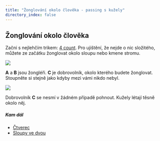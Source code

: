 ```yaml
---
title: "Žonglování okolo člověka - passing s kužely"
directory_index: false
---
```


## Žonglování okolo člověka


Začni s nejlehčím trikem: <a href="4count.html" title="Základ passování.">4 count</a>. Pro ujištění, že nejde o nic složitého, můžete ze začátku žonglovat okolo sloupu nebo kmene stromu.

![](img/k/kuzely-passing-aroundsomebodya.png)

**A** a **B** jsou žongléři. **C** je dobrovolník, okolo kterého budete žonglovat. Stoupněte si stejně jako kdyby mezi vámi nikdo nebyl.

![](img/k/kuzely-passing-aroundsomebodyb.png)

Dobrovolník **C** se nesmí v žádném případě pohnout. Kužely létají těsně okolo něj.



##### Kam dál

- [Čtverec](/kuzely/passing/box.html "Další trik pro odvážné dobrovolníky")
- [Sloupy ve dvou](/kuzely/passing/sloupy.html "Dva žongléři a čtyři kužely")
